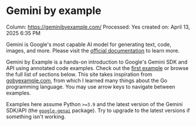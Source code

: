 # Gemini by example

Column: https://geminibyexample.com/
Processed: Yes
created on: April 13, 2025 6:35 PM

Gemini is Google's most capable AI model for generating text, code, images, and more. Please visit the [official documentation](https://ai.google.dev/gemini-api/docs) to learn more.

Gemini by Example is a hands-on introduction to Google's Gemini SDK and API using annotated code examples. Check out the [first example](https://geminibyexample.com/001-basic-generation/) or browse the full list of sections below. This site takes inspiration from [gobyexample.com](https://gobyexample.com/), from which I learned many things about the Go programming language. You may use arrow keys to navigate between examples.

Examples here assume Python `>=3.9` and the latest version of the Gemini SDK/API (the [`google-genai`](https://pypi.org/project/google-genai/) package). Try to upgrade to the latest versions if something isn't working.